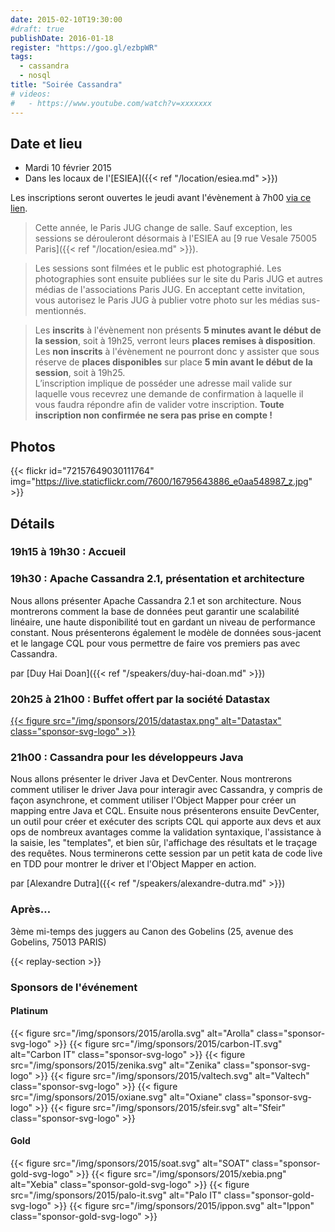 ```yaml
---
date: 2015-02-10T19:30:00
#draft: true
publishDate: 2016-01-18
register: "https://goo.gl/ezbpWR"
tags:
  - cassandra
  - nosql
title: "Soirée Cassandra"
# videos:
#   - https://www.youtube.com/watch?v=xxxxxxx
---
```


## Date et lieu

- Mardi 10 février 2015
- Dans les locaux de l'[ESIEA]({{< ref "/location/esiea.md" >}})

Les inscriptions seront ouvertes le jeudi avant l'évènement à 7h00 [via ce lien](https://goo.gl/ezbpWR).

> Cette année, le Paris JUG change de salle. Sauf exception, les sessions se dérouleront désormais à l'ESIEA au [9 rue Vesale 75005 Paris]({{< ref "/location/esiea.md" >}}).

> Les sessions sont filmées et le public est photographié. Les photographies sont ensuite publiées sur le site du Paris JUG et autres médias de l'associations Paris JUG. En acceptant cette invitation, vous autorisez le Paris JUG à publier votre photo sur les médias sus-mentionnés.

> Les **inscrits** à l'évènement non présents **5 minutes avant le début de la session**, soit à 19h25, verront leurs **places remises à disposition**.  
> Les **non inscrits** à l'évènement ne pourront donc y assister que sous réserve de **places disponibles** sur place **5 min avant le début de la session**, soit à 19h25.  
> L’inscription implique de posséder une adresse mail valide sur laquelle vous recevrez une demande de confirmation à laquelle il vous faudra répondre afin de valider votre inscription.
> **Toute inscription non confirmée ne sera pas prise en compte !**

## Photos

{{< flickr id="72157649030111764" img="https://live.staticflickr.com/7600/16795643886_e0aa548987_z.jpg" >}}

## Détails

### 19h15 à 19h30 : Accueil

### 19h30 : Apache Cassandra 2.1, présentation et architecture

Nous allons présenter Apache Cassandra 2.1 et son architecture. Nous montrerons comment la base de données peut garantir une scalabilité linéaire, une haute disponibilité tout en gardant un niveau de performance constant. Nous présenterons également le modèle de données sous-jacent et le langage CQL pour vous permettre de faire vos premiers pas avec Cassandra.

par [Duy Hai Doan]({{< ref "/speakers/duy-hai-doan.md" >}})

### 20h25 à 21h00 : Buffet offert par la société Datastax

[{{< figure src="/img/sponsors/2015/datastax.png" alt="Datastax" class="sponsor-svg-logo" >}}](https://www.datastax.com)

### 21h00 : Cassandra pour les développeurs Java

Nous allons présenter le driver Java et DevCenter. Nous montrerons comment utiliser le driver Java pour interagir avec Cassandra, y compris de façon asynchrone, et comment utiliser l'Object Mapper pour créer un mapping entre Java et CQL. Ensuite nous présenterons ensuite DevCenter, un outil pour créer et exécuter des scripts CQL qui apporte aux devs et aux ops de nombreux avantages comme la validation syntaxique, l'assistance à la saisie, les "templates", et bien sûr, l'affichage des résultats et le traçage des requêtes. Nous terminerons cette session par un petit kata de code live en TDD pour montrer le driver et l'Object Mapper en action.

par [Alexandre Dutra]({{< ref "/speakers/alexandre-dutra.md" >}})

### Après…

3ème mi-temps des juggers au Canon des Gobelins (25, avenue des Gobelins, 75013 PARIS)

{{< replay-section >}}

### Sponsors de l'événement

#### Platinum

{{< figure src="/img/sponsors/2015/arolla.svg" alt="Arolla" class="sponsor-svg-logo" >}}
{{< figure src="/img/sponsors/2015/carbon-IT.svg" alt="Carbon IT" class="sponsor-svg-logo" >}}
{{< figure src="/img/sponsors/2015/zenika.svg" alt="Zenika" class="sponsor-svg-logo" >}}
{{< figure src="/img/sponsors/2015/valtech.svg" alt="Valtech" class="sponsor-svg-logo" >}}
{{< figure src="/img/sponsors/2015/oxiane.svg" alt="Oxiane" class="sponsor-svg-logo" >}}
{{< figure src="/img/sponsors/2015/sfeir.svg" alt="Sfeir" class="sponsor-svg-logo" >}}

#### Gold

{{< figure src="/img/sponsors/2015/soat.svg" alt="SOAT" class="sponsor-gold-svg-logo" >}}
{{< figure src="/img/sponsors/2015/xebia.png" alt="Xebia" class="sponsor-gold-svg-logo" >}}
{{< figure src="/img/sponsors/2015/palo-it.svg" alt="Palo IT" class="sponsor-gold-svg-logo" >}}
{{< figure src="/img/sponsors/2015/ippon.svg" alt="Ippon" class="sponsor-gold-svg-logo" >}}
